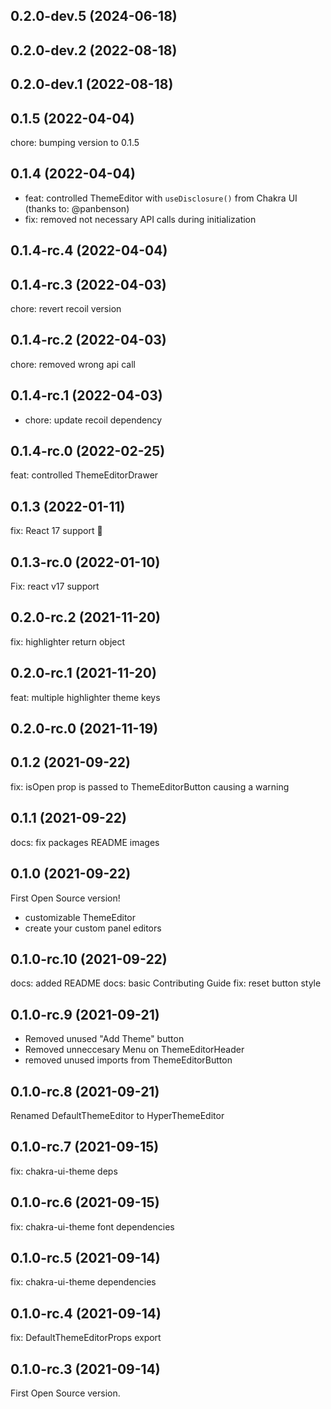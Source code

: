 ## 0.2.0-dev.5 (2024-06-18)

## 0.2.0-dev.2 (2022-08-18)


## 0.2.0-dev.1 (2022-08-18)


## 0.1.5 (2022-04-04)

chore: bumping version to 0.1.5

## 0.1.4 (2022-04-04)

- feat: controlled ThemeEditor with `useDisclosure()` from Chakra UI (thanks to: @panbenson)
- fix: removed not necessary API calls during initialization

## 0.1.4-rc.4 (2022-04-04)

## 0.1.4-rc.3 (2022-04-03)

chore: revert recoil version

## 0.1.4-rc.2 (2022-04-03)

chore: removed wrong api call

## 0.1.4-rc.1 (2022-04-03)

- chore: update recoil dependency

## 0.1.4-rc.0 (2022-02-25)

feat: controlled ThemeEditorDrawer

## 0.1.3 (2022-01-11)

fix: React 17 support 🎉

## 0.1.3-rc.0 (2022-01-10)

Fix: react v17 support

## 0.2.0-rc.2 (2021-11-20)

fix: highlighter return object


## 0.2.0-rc.1 (2021-11-20)

feat: multiple highlighter theme keys


## 0.2.0-rc.0 (2021-11-19)

## 0.1.2 (2021-09-22)

fix: isOpen prop is passed to ThemeEditorButton causing a warning

## 0.1.1 (2021-09-22)

docs: fix packages README images

## 0.1.0 (2021-09-22)

First Open Source version!

- customizable ThemeEditor
- create your custom panel editors

## 0.1.0-rc.10 (2021-09-22)

docs: added README
docs: basic Contributing Guide
fix: reset button style

## 0.1.0-rc.9 (2021-09-21)

- Removed unused "Add Theme" button
- Removed unneccesary Menu on ThemeEditorHeader
- removed unused imports from ThemeEditorButton

## 0.1.0-rc.8 (2021-09-21)

Renamed DefaultThemeEditor to HyperThemeEditor

## 0.1.0-rc.7 (2021-09-15)

fix: chakra-ui-theme deps

## 0.1.0-rc.6 (2021-09-15)

fix: chakra-ui-theme font dependencies

## 0.1.0-rc.5 (2021-09-14)

fix: chakra-ui-theme dependencies

## 0.1.0-rc.4 (2021-09-14)

fix: DefaultThemeEditorProps export

## 0.1.0-rc.3 (2021-09-14)

First Open Source version.
